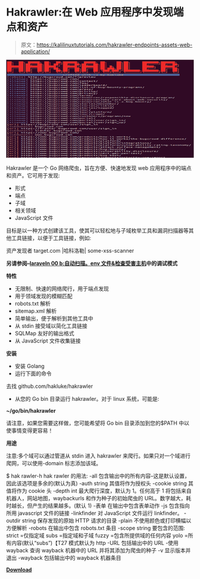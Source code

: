 # Hakrawler:在 Web 应用程序中发现端点和资产

> 原文：<https://kalilinuxtutorials.com/hakrawler-endpoints-assets-web-application/>

[![Hakrawler : Discovery Of Endpoints & Assets Within A Web Application](img/9e5077f348770e39310fd4ece399cea1.png "Hakrawler : Discovery Of Endpoints & Assets Within A Web Application")](https://1.bp.blogspot.com/-v0XMzLGgHlw/XiC69fI9dNI/AAAAAAAAEdo/3DOlSmtcv0MF1nBjmkJxgjINIsY-r938gCLcBGAsYHQ/s1600/hakrawler%25281%2529.png)

Hakrawler 是一个 Go 网络爬虫，旨在方便、快速地发现 web 应用程序中的端点和资产。它可用于发现:

*   形式
*   端点
*   子域
*   相关领域
*   JavaScript 文件

目标是以一种方式创建该工具，使其可以轻松地与子域枚举工具和漏洞扫描器等其他工具链接，以便于工具链接，例如:

资产发现者 target.com |哈科洛勒| some-xss-scanner

**另请参阅–[laraveln 00 b:自动扫描。env 文件&检查受害主机](https://kalilinuxtutorials.com/laraveln00b/)中的调试模式**

**特性**

*   无限制、快速的网络爬行，用于端点发现
*   用于领域发现的模糊匹配
*   robots.txt 解析
*   sitemap.xml 解析
*   简单输出，便于解析到其他工具中
*   从 stdin 接受域以简化工具链接
*   SQLMap 友好的输出格式
*   从 JavaScript 文件收集链接

**安装**

*   安装 Golang
*   运行下面的命令

去找 github.com/hakluke/hakrawler

*   从您的 Go bin 目录运行 hakrawler。对于 linux 系统，可能是:

**~/go/bin/hakrawler**

请注意，如果您需要这样做，您可能希望将 Go bin 目录添加到您的$PATH 中以使事情变得更容易！

**用途**

注意:多个域可以通过管道从 stdin 进入 hakrawler 来爬行。如果只对一个域进行爬网，可以使用-domain 标志添加该域。

$ hak rawler-h
hak rawler 的用法:
-all
包含输出中的所有内容–这是默认设置，因此该选项是多余的(默认为真)
-auth string
其值将作为授权头
-cookie string
其值将作为 cookie 头
-depth int
最大爬行深度，默认为 1。任何高于 1 将包括来自机器人，网站地图，waybackurls 和作为种子的初始爬虫的 URL。数字越大，耗时越长，但产生的结果越多。(默认 1)
-表单
在输出中包含表单动作
-js
包含指向所用 javascript 文件的链接
-linkfinder
对 JavaScript 文件运行 linkfinder。
-outdir string
保存发现的原始 HTTP 请求的目录
-plain
不使用颜色或打印横幅以方便解析
-robots
在输出中包含 robots.txt 条目
-scope string
要包含的范围:
strict =仅指定域
subs =指定域和子域
fuzzy =包含所提供域的任何内容
yolo =所有内容(默认“subs”)【T27 模式默认为 http
-URL
包括输出中的 URL
-使用 wayback
查询 wayback 机器中的 URL 并将其添加为爬虫的种子
-v 显示版本并退出
-wayback
包括输出中的 wayback 机器条目

[**Download**](https://github.com/hakluke/hakrawler)